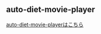 ## auto-diet-movie-player

[auto-diet-movie-playerはこちら](https://auto-diet-movie-player.toyo-product.com/)
